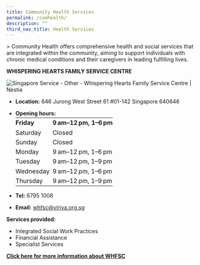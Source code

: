 ```yaml
---
title: Community Health Services
permalink: /comhealth/
description: ""
third_nav_title: Health Services
---
```

&gt; Community Health offers comprehensive health and social services that are integrated within the community, aiming to support individuals with chronic medical conditions and their caregivers in leading fulfilling lives.

**WHISPERING&nbsp;HEARTS FAMILY SERVICE CENTRE**

![Singapore Service - Other - Whispering Hearts Family Service Centre | Nestia](https://nestia-food.obs.ap-southeast-3.myhuaweicloud.com/201609/26/c4f58a3cc7ac142ce69b1266c4820765.jpg)

* **Location:** 646 Jurong West Street 61 #01-142 Singapore 640646

* **Opening hours:** <table style="margin-top: 3px; border-collapse: collapse; line-height: 1.58;" class="WgFkxc"><tbody><tr style="font-weight: bold; color: rgb(32, 33, 36);" class="K7Ltle"><td style="padding: 0px 8px 0px 0px; max-width: 173px;" class="SKNSIb">Friday</td><td style="padding: 0px;">9 am–12 pm, 1–6 pm</td></tr><tr><td style="padding: 0px 8px 0px 0px; max-width: 173px;" class="SKNSIb">Saturday</td><td style="padding: 0px;">Closed</td></tr><tr><td style="padding: 0px 8px 0px 0px; max-width: 173px;" class="SKNSIb">Sunday</td><td style="padding: 0px;">Closed</td></tr><tr><td style="padding: 0px 8px 0px 0px; max-width: 173px;" class="SKNSIb">Monday</td><td style="padding: 0px;">9 am–12 pm, 1–6 pm</td></tr><tr><td style="padding: 0px 8px 0px 0px; max-width: 173px;" class="SKNSIb">Tuesday</td><td style="padding: 0px;">9 am–12 pm, 1–9 pm</td></tr><tr><td style="padding: 0px 8px 0px 0px; max-width: 173px;" class="SKNSIb">Wednesday<div></div></td><td style="padding: 0px;">9 am–12 pm, 1–6 pm<div><span style="font-family: arial, sans-serif-light, sans-serif; font-weight: normal; color: rgb(176, 96, 0);" class="M4OzPc LSCqpe"></span></div></td></tr><tr><td style="padding: 0px 8px 0px 0px; max-width: 173px;" class="SKNSIb">Thursday<div></div></td><td style="padding: 0px;">9 am–12 pm, 1–9 pm<div><span style="font-family: arial, sans-serif-light, sans-serif; font-weight: normal; color: rgb(176, 96, 0);" class="M4OzPc LSCqpe"></span></div></td></tr></tbody></table>

* **Tel:** 6795 1008

* **Email:** whfsc@viriya.org.sg




**Services provided:**
* Integrated Social Work Practices
* Financial Assistance
* Specialist Services

**[Click here for more information about WHFSC](https://viriya.org.sg/our-services/family-services/whispering-hearts-family-service-centre/)**